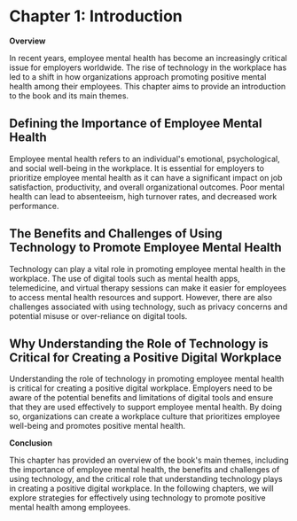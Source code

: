 Chapter 1: Introduction
=======================

**Overview**

In recent years, employee mental health has become an increasingly critical issue for employers worldwide. The rise of technology in the workplace has led to a shift in how organizations approach promoting positive mental health among their employees. This chapter aims to provide an introduction to the book and its main themes.

Defining the Importance of Employee Mental Health
-------------------------------------------------

Employee mental health refers to an individual's emotional, psychological, and social well-being in the workplace. It is essential for employers to prioritize employee mental health as it can have a significant impact on job satisfaction, productivity, and overall organizational outcomes. Poor mental health can lead to absenteeism, high turnover rates, and decreased work performance.

The Benefits and Challenges of Using Technology to Promote Employee Mental Health
---------------------------------------------------------------------------------

Technology can play a vital role in promoting employee mental health in the workplace. The use of digital tools such as mental health apps, telemedicine, and virtual therapy sessions can make it easier for employees to access mental health resources and support. However, there are also challenges associated with using technology, such as privacy concerns and potential misuse or over-reliance on digital tools.

Why Understanding the Role of Technology is Critical for Creating a Positive Digital Workplace
----------------------------------------------------------------------------------------------

Understanding the role of technology in promoting employee mental health is critical for creating a positive digital workplace. Employers need to be aware of the potential benefits and limitations of digital tools and ensure that they are used effectively to support employee mental health. By doing so, organizations can create a workplace culture that prioritizes employee well-being and promotes positive mental health.

**Conclusion**

This chapter has provided an overview of the book's main themes, including the importance of employee mental health, the benefits and challenges of using technology, and the critical role that understanding technology plays in creating a positive digital workplace. In the following chapters, we will explore strategies for effectively using technology to promote positive mental health among employees.
